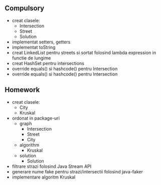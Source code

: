Compulsory
-
- creat clasele:
  - Intersection
  - Street
  - Solution
- implementat setters, getters
- implementat toString
- creat LinkedList pentru streets si sortat folosind lambda expression in functie de lungime
- creat HashSet pentru intersections
- override equals() si hashcode() pentru Intersection
- override equals() si hashcode() pentru Intersection

Homework
-
- creat clasele: 
  - City
  - Kruskal
- ordonat in package-uri
  - graph
    - Intersection
    - Street
    - City
  - algorithm
    - Kruskal
  - solution
    - Solution
- filtrare strazi folosind Java Stream API
- generare nume fake pentru strazi/intersectii folosind java-faker
- implementare algoritm Kruskal

